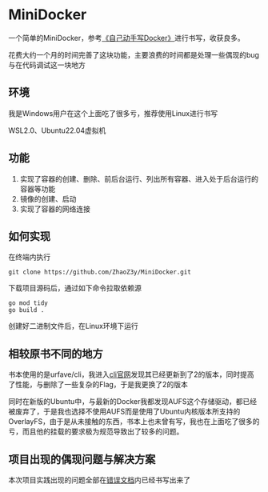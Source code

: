 # MiniDocker
一个简单的MiniDocker，参考[《自己动手写Docker》](https://github.com/ZhaoZ3y/MiniDocker/blob/main/docs/%E8%87%AA%E5%B7%B1%E5%8A%A8%E6%89%8B%E5%86%99Docker.pdf)进行书写，收获良多。

花费大约一个月的时间完善了这块功能，主要浪费的时间都是处理一些偶现的bug与在代码调试这一块地方
## 环境
我是Windows用户在这个上面吃了很多亏，推荐使用Linux进行书写

WSL2.0、Ubuntu22.04虚拟机

## 功能
1. 实现了容器的创建、删除、前后台运行、列出所有容器、进入处于后台运行的容器等功能
2. 镜像的创建、启动
3. 实现了容器的网络连接

## 如何实现

在终端内执行
```shell
git clone https://github.com/ZhaoZ3y/MiniDocker.git
```
下载项目源码后，通过如下命令拉取依赖源

```shell
go mod tidy
go build .
```
创建好二进制文件后，在Linux环境下运行

## 相较原书不同的地方
书本使用的是urfave/cli，我进入[cli官网](https://github.com/urfave/cli)发现其已经更新到了2的版本，同时提高了性能，与删除了一些复杂的Flag，于是我更换了2的版本

同时在新版的Ubuntu中，与最新的Docker我都发现AUFS这个存储驱动，都已经被废弃了，于是我也选择不使用AUFS而是使用了Ubuntu内核版本所支持的OverlayFS，由于是从未接触的东西，书本上也未曾有写，我也在上面吃了很多的亏，而且他的挂载的要求极为规范导致出了较多的问题。
 
## 项目出现的偶现问题与解决方案

本次项目实践出现的问题全部在[错误文档](https://github.com/ZhaoZ3y/MiniDocker/blob/main/docs/Err.md)内已经书写出来了
